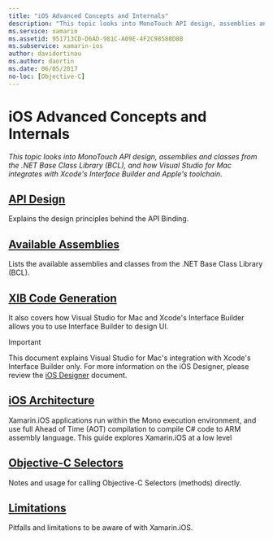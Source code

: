 ```yaml
---
title: "iOS Advanced Concepts and Internals"
description: "This topic looks into MonoTouch API design, assemblies and classes from the .NET Base Class Library (BCL), and how  Visual Studio for Mac integrates with Xcode's Interface Builder and Apple's toolchain."
ms.service: xamarin
ms.assetid: 951713CD-D6AD-981C-A09E-4F2C98588D8B
ms.subservice: xamarin-ios
author: davidortinau
ms.author: daortin
ms.date: 06/05/2017
no-loc: [Objective-C]
---
```


# iOS Advanced Concepts and Internals

_This topic looks into MonoTouch API design, assemblies and classes from the .NET Base Class Library (BCL), and how  Visual Studio for Mac integrates with Xcode's Interface Builder and Apple's toolchain._

## [API Design](~/ios/internals/api-design/index.md)

Explains the design principles behind the API Binding.

## [Available Assemblies](~/cross-platform/internals/available-assemblies.md)

Lists the available assemblies and classes from the .NET Base Class Library
(BCL).

## [XIB Code Generation](~/ios/internals/xib-code-generation.md)

It also covers how Visual Studio for Mac and Xcode's Interface Builder allows you to use Interface Builder to design UI.

> [!IMPORTANT]
> This document explains Visual Studio for Mac's integration with Xcode's Interface Builder only. For more information on the iOS Designer, please review the [iOS Designer](~/ios/user-interface/designer/index.md) document.

## [iOS Architecture](~/ios/internals/architecture.md)

Xamarin.iOS applications run within the Mono execution environment, and use full Ahead of Time (AOT) compilation to compile C# code to ARM assembly language. This guide explores Xamarin.iOS at a low level

## [Objective-C Selectors](~/ios/internals/objective-c-selectors.md)

Notes and usage for calling Objective-C Selectors (methods) directly.

## [Limitations](limitations.md)

Pitfalls and limitations to be aware of with Xamarin.iOS.
